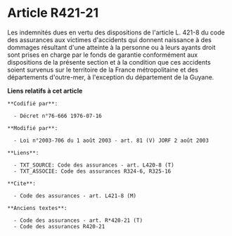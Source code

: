 # Article R421-21

Les indemnités dues en vertu des dispositions de l'article L. 421-8 du code des assurances aux victimes d'accidents qui
donnent naissance à des dommages résultant d'une atteinte à la personne ou à leurs ayants droit sont prises en charge par le
fonds de garantie conformément aux dispositions de la présente section et à la condition que ces accidents soient survenus
sur le territoire de la France métropolitaine et des départements d'outre-mer, à l'exception du département de la Guyane.

**Liens relatifs à cet article**

	**Codifié par**:

	  - Décret n°76-666 1976-07-16

	**Modifié par**:

	  - Loi n°2003-706 du 1 août 2003 - art. 81 (V) JORF 2 août 2003

	**Liens**:

	  - TXT_SOURCE: Code des assurances - art. L420-8 (T)
	  - TXT_ASSOCIE: Code des assurances R324-6, R325-16

	**Cite**:

	  - Code des assurances - art. L421-8 (M)

	**Anciens textes**:

	  - Code des assurances - art. R*420-21 (T)
	  - Code des assurances R420-21
